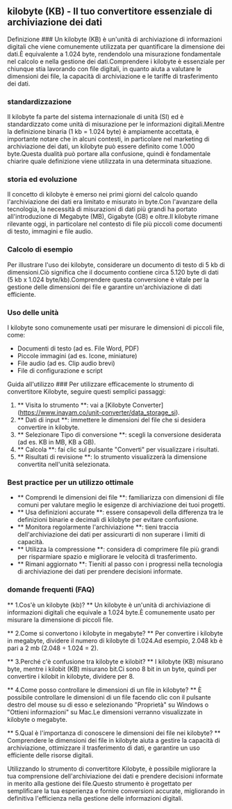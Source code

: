 ## kilobyte (KB) - Il tuo convertitore essenziale di archiviazione dei dati

Definizione ###
Un kilobyte (KB) è un'unità di archiviazione di informazioni digitali che viene comunemente utilizzata per quantificare la dimensione dei dati.È equivalente a 1.024 byte, rendendolo una misurazione fondamentale nel calcolo e nella gestione dei dati.Comprendere i kilobyte è essenziale per chiunque stia lavorando con file digitali, in quanto aiuta a valutare le dimensioni dei file, la capacità di archiviazione e le tariffe di trasferimento dei dati.

### standardizzazione
Il kilobyte fa parte del sistema internazionale di unità (SI) ed è standardizzato come unità di misurazione per le informazioni digitali.Mentre la definizione binaria (1 kb = 1.024 byte) è ampiamente accettata, è importante notare che in alcuni contesti, in particolare nel marketing di archiviazione dei dati, un kilobyte può essere definito come 1.000 byte.Questa dualità può portare alla confusione, quindi è fondamentale chiarire quale definizione viene utilizzata in una determinata situazione.

### storia ed evoluzione
Il concetto di kilobyte è emerso nei primi giorni del calcolo quando l'archiviazione dei dati era limitato e misurato in byte.Con l'avanzare della tecnologia, la necessità di misurazioni di dati più grandi ha portato all'introduzione di Megabyte (MB), Gigabyte (GB) e oltre.Il kilobyte rimane rilevante oggi, in particolare nel contesto di file più piccoli come documenti di testo, immagini e file audio.

### Calcolo di esempio
Per illustrare l'uso dei kilobyte, considerare un documento di testo di 5 kb di dimensioni.Ciò significa che il documento contiene circa 5.120 byte di dati (5 kb x 1.024 byte/kb).Comprendere questa conversione è vitale per la gestione delle dimensioni dei file e garantire un'archiviazione di dati efficiente.

### Uso delle unità
I kilobyte sono comunemente usati per misurare le dimensioni di piccoli file, come:
- Documenti di testo (ad es. File Word, PDF)
- Piccole immagini (ad es. Icone, miniature)
- File audio (ad es. Clip audio brevi)
- File di configurazione e script

Guida all'utilizzo ###
Per utilizzare efficacemente lo strumento di convertitore Kilobyte, seguire questi semplici passaggi:
1. ** Visita lo strumento **: vai a [Kilobyte Converter] (https://www.inayam.co/unit-converter/data_storage_si).
2. ** Dati di input **: immettere le dimensioni del file che si desidera convertire in kilobyte.
3. ** Selezionare Tipo di conversione **: scegli la conversione desiderata (ad es. KB in MB, KB a GB).
4. ** Calcola **: fai clic sul pulsante "Converti" per visualizzare i risultati.
5. ** Risultati di revisione **: lo strumento visualizzerà la dimensione convertita nell'unità selezionata.

### Best practice per un utilizzo ottimale
- ** Comprendi le dimensioni dei file **: familiarizza con dimensioni di file comuni per valutare meglio le esigenze di archiviazione dei tuoi progetti.
- ** Usa definizioni accurate **: essere consapevoli della differenza tra le definizioni binarie e decimali di kilobyte per evitare confusione.
- ** Monitora regolarmente l'archiviazione **: tieni traccia dell'archiviazione dei dati per assicurarti di non superare i limiti di capacità.
- ** Utilizza la compressione **: considera di comprimere file più grandi per risparmiare spazio e migliorare le velocità di trasferimento.
- ** Rimani aggiornato **: Tieniti al passo con i progressi nella tecnologia di archiviazione dei dati per prendere decisioni informate.

### domande frequenti (FAQ)

** 1.Cos'è un kilobyte (kb)? **
Un kilobyte è un'unità di archiviazione di informazioni digitali che equivale a 1.024 byte.È comunemente usato per misurare la dimensione di piccoli file.

** 2.Come si convertono i kilobyte in megabyte? **
Per convertire i kilobyte in megabyte, dividere il numero di kilobyte di 1.024.Ad esempio, 2.048 kb è pari a 2 mb (2.048 ÷ 1.024 = 2).

** 3.Perché c'è confusione tra kilobyte e kilobit? **
I kilobyte (KB) misurano byte, mentre i kilobit (KB) misurano bit.Ci sono 8 bit in un byte, quindi per convertire i kilobit in kilobyte, dividere per 8.

** 4.Come posso controllare le dimensioni di un file in kilobyte? **
È possibile controllare le dimensioni di un file facendo clic con il pulsante destro del mouse su di esso e selezionando "Proprietà" su Windows o "Ottieni informazioni" su Mac.Le dimensioni verranno visualizzate in kilobyte o megabyte.

** 5.Qual è l'importanza di conoscere le dimensioni dei file nei kilobyte? **
Comprendere le dimensioni dei file in kilobyte aiuta a gestire la capacità di archiviazione, ottimizzare il trasferimento di dati, e garantire un uso efficiente delle risorse digitali.

Utilizzando lo strumento di convertitore Kilobyte, è possibile migliorare la tua comprensione dell'archiviazione dei dati e prendere decisioni informate in merito alla gestione dei file.Questo strumento è progettato per semplificare la tua esperienza e fornire conversioni accurate, migliorando in definitiva l'efficienza nella gestione delle informazioni digitali.